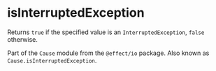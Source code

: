 # isInterruptedException

Returns `true` if the specified value is an `InterruptedException`, `false`
otherwise.

Part of the `Cause` module from the `@effect/io` package. Also known as `Cause.isInterruptedException`.
